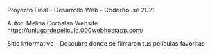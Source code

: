 Proyecto Final - Desarrollo Web - Coderhouse 2021

Autor: Melina Corbalan
Website: https://unlugardepelicula.000webhostapp.com/

Sitio informativo - Descubre donde se filmaron tus películas favoritas
